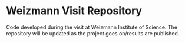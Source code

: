 # Weizmann Visit Repository

Code developed during the visit at Weizmann Institute of Science. The repository will be updated as the project goes on/results are published.
